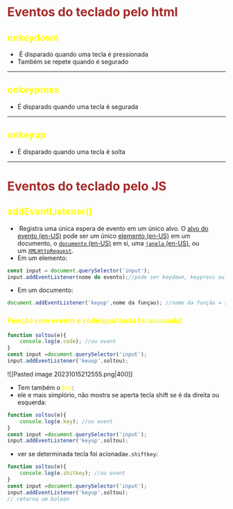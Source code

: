 # <span style="color:brown">Eventos do teclado pelo html</span>
## <span style="color:yellow">onkeydown</span>
-  É disparado quando uma tecla é pressionada
- Também se repete quando é segurado
---
## <span style="color:yellow">onkeypress</span>
- É disparado quando uma tecla é segurada
---
## <span style="color:yellow">onkeyup</span>
- É disparado quando uma tecla é solta
- ---
# <span style="color:brown">Eventos do teclado pelo JS</span>
## <span style="color:yellow">addEventListener()</span>
-  Registra uma única espera de evento em um único alvo. O [alvo do evento (en-US)](https://developer.mozilla.org/en-US/docs/Web/API/EventTarget "Currently only available in English (US)") pode ser um único [elemento (en-US)](https://developer.mozilla.org/en-US/docs/Web/API/Element "Currently only available in English (US)") em um documento, o [`documento` (en-US)](https://developer.mozilla.org/en-US/docs/Web/API/Document "Currently only available in English (US)") em si, uma [`janela` (en-US)](https://developer.mozilla.org/en-US/docs/Web/API/Window "Currently only available in English (US)"), ou um [`XMLHttpRequest`](https://developer.mozilla.org/pt-BR/docs/Web/API/XMLHttpRequest).
- Em um elemento:
```js
const input = document.querySelector('input');
input.addEventListener(nome do evento);//pode ser keydown, keypress ou keyup
```
- Em um documento:
```js
document.addEventListener('keyup',nome da funçao); //nome da função = sem aspas e sem parênteses, só o nome dela!
```
### <span style="color:yellow">Função com evento e code(qual tecla foi acionada)</span>
```js
function soltou(e){
	console.log(e.code); //ou event
}
const input =document.querySelector('input');
input.addEventListener('keuup',soltou);
```
![[Pasted image 20231015212555.png|400]]
- Tem também o <span style="color:yellow">key</span>:
- ele e mais simplório, não mostra se aperta tecla shift se é da direita ou esquerda:
```js
function soltou(e){
	console.log(e.key); //ou event
}
const input =document.querySelector('input');
input.addEventListener('keyup',soltou);
```
- ver se determinada tecla foi acionada``e.shiftkey``:
```js
function soltou(e){
	console.log(e.shitkey); //ou event
}
const input =document.querySelector('input');
input.addEventListener('keyup',soltou);
// retorna um bolean
```
